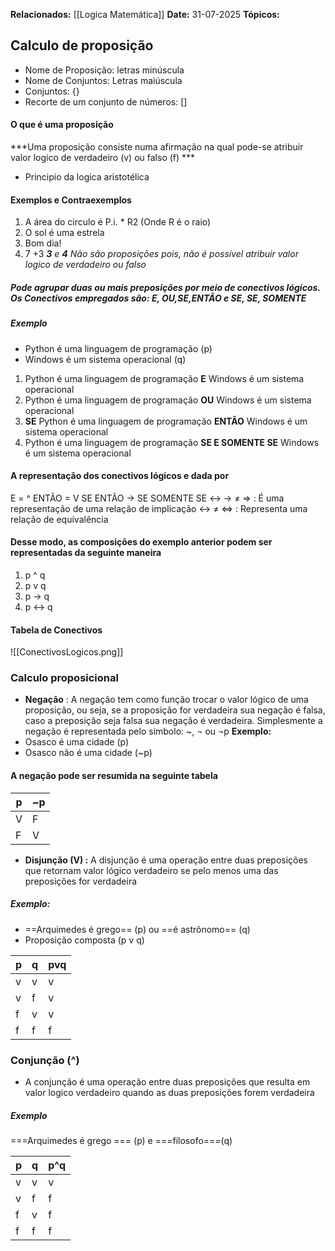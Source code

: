 **Relacionados:** [[Logica Matemática]]
**Date:** 31-07-2025
**Tópicos:** 

## Calculo de proposição

- Nome de Proposição: letras minúscula
- Nome de Conjuntos: Letras maiúscula
- Conjuntos: {}
- Recorte de um conjunto de números: []

#### O que é uma proposição
***Uma proposição consiste numa afirmação na qual pode-se  atribuir valor logico de verdadeiro (v) ou falso (f) ***
 - Principio da logica aristotélica
#### Exemplos e Contraexemplos
1) A área do circulo é P.i. * R2 (Onde R  é o raio)
2) O sol é uma estrela
3) Bom dia!
4) 7 +3
***3** e **4**  Não são  proposições pois, não é possível atribuir valor logico de verdadeiro ou falso*
##### Pode agrupar duas ou mais preposições por meio de conectivos lógicos. Os Conectivos empregados são: ***E, OU,SE,ENTÃO e SE, SE, SOMENTE***
##### **Exemplo**
- Python é uma linguagem de programação (p)
- Windows é um sistema operacional (q)

1) Python é uma linguagem de programação **E** Windows é um sistema operacional
2) Python é uma linguagem de programação **OU** Windows é um sistema operacional
3) **SE** Python é uma linguagem de programação **ENTÃO** Windows é um sistema operacional
4)  Python é uma linguagem de programação **SE E SOMENTE SE** Windows é um sistema operacional

#### A representação dos conectivos lógicos e dada por
E = ^
ENTÃO = V
SE ENTÃO ->
SE SOMENTE SE <->
-> ≠ => : É  uma representação de uma relação de implicação
<-> ≠ <=> : Representa uma relação de equivalência

#### Desse modo, as composições do exemplo anterior podem ser representadas da seguinte maneira
1) p ^ q
2) p v q
3) p -> q
4) p <-> q
#### Tabela de Conectivos
![[ConectivosLogicos.png]]
### Calculo proposicional
- **Negação** : A negação tem como função trocar o valor lógico de uma proposição, ou seja, se a proposição for verdadeira sua negação é falsa, caso a preposição seja falsa sua negação é verdadeira. Simplesmente a negação é representada pelo simbolo: ~, ¬ ou ¬p 
**Exemplo:**
- Osasco é uma cidade (p)
- Osasco não é uma cidade (~p)
#### A negação pode ser resumida na seguinte tabela

| p   | ~p  |
| --- | --- |
| V   | F   |
| F   | V   |
- **Disjunção (V) :** A disjunção é uma operação entre duas preposições que retornam valor lógico verdadeiro se pelo menos uma das preposições for verdadeira
##### Exemplo:
- ==Arquimedes é grego== (p) ou ==é astrônomo== (q)
- Proposição composta  (p v q)

| p   | q   | pvq |
| --- | --- | --- |
| v   | v   | v   |
| v   | f   | v   |
| f   | v   | v   |
| f   | f   | f   |

###  Conjunção (^) 
- A conjunção é uma operação entre duas preposições que resulta em valor logico verdadeiro quando as duas preposições forem verdadeira
##### **Exemplo**
===Arquimedes é grego === (p) e ===filosofo===(q)

| p   | q   | p^q |
| --- | --- | --- |
| v   | v   | v   |
| v   | f   | f   |
| f   | v   | f   |
| f   | f   | f   |

